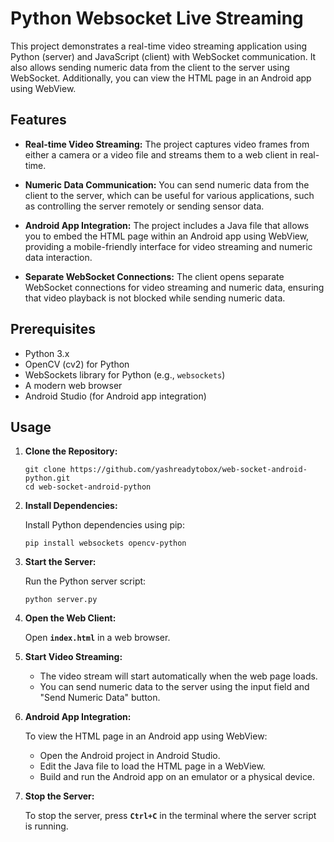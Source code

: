 # Python Websocket Live Streaming

This project demonstrates a real-time video streaming application using Python (server) and JavaScript (client) with WebSocket communication. It also allows sending numeric data from the client to the server using WebSocket. Additionally, you can view the HTML page in an Android app using WebView.

## Features

- **Real-time Video Streaming:** The project captures video frames from either a camera or a video file and streams them to a web client in real-time.

- **Numeric Data Communication:** You can send numeric data from the client to the server, which can be useful for various applications, such as controlling the server remotely or sending sensor data.

- **Android App Integration:** The project includes a Java file that allows you to embed the HTML page within an Android app using WebView, providing a mobile-friendly interface for video streaming and numeric data interaction.

- **Separate WebSocket Connections:** The client opens separate WebSocket connections for video streaming and numeric data, ensuring that video playback is not blocked while sending numeric data.

## Prerequisites

- Python 3.x
- OpenCV (cv2) for Python
- WebSockets library for Python (e.g., `websockets`)
- A modern web browser
- Android Studio (for Android app integration)

## Usage

1. **Clone the Repository:**

   ```shell
   git clone https://github.com/yashreadytobox/web-socket-android-python.git
   cd web-socket-android-python 
   ```

2. **Install Dependencies:**
    
    Install Python dependencies using pip:
    
    ```shell
    pip install websockets opencv-python
    
    ```
    
3. **Start the Server:**
    
    Run the Python server script:
    
    ```shell
    python server.py
    
    ```
    
4. **Open the Web Client:**
    
    Open **`index.html`** in a web browser.
    
5. **Start Video Streaming:**
    - The video stream will start automatically when the web page loads.
    - You can send numeric data to the server using the input field and "Send Numeric Data" button.
   
6. **Android App Integration:**
    
    To view the HTML page in an Android app using WebView:
    
    - Open the Android project in Android Studio.
    - Edit the Java file to load the HTML page in a WebView.
    - Build and run the Android app on an emulator or a physical device.
7. **Stop the Server:**
    
    To stop the server, press **`Ctrl+C`** in the terminal where the server script is running.
